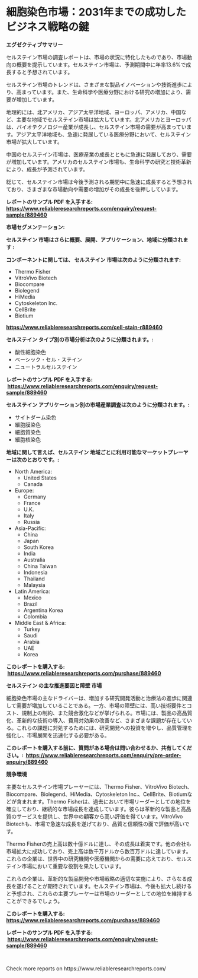 <p><h1>細胞染色市場：2031年までの成功したビジネス戦略の鍵</h1></p><p><strong>エグゼクティブサマリー</strong></p>
<p><p>セルステイン市場の調査レポートは、市場の状況に特化したものであり、市場動向の概要を提示しています。セルステイン市場は、予測期間中に年率13.6%で成長すると予想されています。</p><p>セルステイン市場のトレンドは、さまざまな製品イノベーションや技術進歩により、高まっています。また、生命科学や医療分野における研究の増加により、需要が増加しています。</p><p>地理的には、北アメリカ、アジア太平洋地域、ヨーロッパ、アメリカ、中国など、主要な地域でセルステイン市場は拡大しています。北アメリカとヨーロッパは、バイオテクノロジー産業が成長し、セルステイン市場の需要が高まっています。アジア太平洋地域も、急速に発展している医療分野において、セルステイン市場が拡大しています。</p><p>中国のセルステイン市場は、医療産業の成長とともに急速に発展しており、需要が増加しています。アメリカのセルステイン市場も、生命科学の研究と技術革新により、成長が予測されています。</p><p>総じて、セルステイン市場は今後予測される期間中に急速に成長すると予想されており、さまざまな市場動向や需要の増加がその成長を後押ししています。</p></p>
<p><strong>レポートのサンプル PDF を入手する: <a href="https://www.reliableresearchreports.com/enquiry/request-sample/889460">https://www.reliableresearchreports.com/enquiry/request-sample/889460</a></strong></p>
<p><strong>市場セグメンテーション:</strong></p>
<p><strong> セルステイン 市場はさらに概要、展開、アプリケーション、地域に分類されます :</strong></p>
<p><strong>コンポーネントに関しては、 セルステイン 市場は次のように分類されます: &nbsp;</strong></p>
<p><ul><li>Thermo Fisher</li><li>VitroVivo Biotech</li><li>Biocompare</li><li>Biolegend</li><li>HiMedia</li><li>Cytoskeleton Inc.</li><li>CellBrite</li><li>Biotium</li></ul></p>
<p><strong><a href="https://www.reliableresearchreports.com/cell-stain-r889460">https://www.reliableresearchreports.com/cell-stain-r889460</a></strong></p>
<p><strong> セルステイン タイプ別の市場分析は次のように分類されます。:</strong></p>
<p><ul><li>酸性細胞染色</li><li>ベーシック・セル・ステイン</li><li>ニュートラルセルステイン</li></ul></p>
<p><strong>レポートのサンプル PDF を入手する: &nbsp;<a href="https://www.reliableresearchreports.com/enquiry/request-sample/889460">https://www.reliableresearchreports.com/enquiry/request-sample/889460</a></strong></p>
<p><strong> セルステイン アプリケーション別の市場産業調査は次のように分類されます。:</strong></p>
<p><ul><li>サイトダーム染色</li><li>細胞膜染色</li><li>細胞質染色</li><li>細胞核染色</li></ul></p>
<p><strong>地域に関して言えば、セルステイン 地域ごとに利用可能なマーケットプレーヤーは次のとおりです。:</strong></p>
<p><ul>
    <li>
        North America:
        <ul>
            <li>United States</li>
            <li>Canada</li>
        </ul>
    </li>
    <li>
        Europe:
        <ul>
            <li>Germany</li>
            <li>France</li>
            <li>U.K.</li>
            <li>Italy</li>
            <li>Russia</li>
        </ul>
    </li>
    <li>
        Asia-Pacific:
        <ul>
            <li>China</li>
            <li>Japan</li>
            <li>South Korea</li>
            <li>India</li>
            <li>Australia</li>
            <li>China Taiwan</li>
            <li>Indonesia</li>
            <li>Thailand</li>
            <li>Malaysia</li>
        </ul>
    </li>
    <li>
        Latin America:
        <ul>
            <li>Mexico</li>
            <li>Brazil</li>
            <li>Argentina Korea</li>
            <li>Colombia</li>
        </ul>
    </li>
    <li>
        Middle East & Africa:
        <ul>
            <li>Turkey</li>
            <li>Saudi</li>
            <li>Arabia</li>
            <li>UAE</li>
            <li>Korea</li>
        </ul>
    </li>
    </ul></p>
<p><strong>このレポートを購入する: &nbsp;<a href="https://www.reliableresearchreports.com/purchase/889460">https://www.reliableresearchreports.com/purchase/889460</a></strong></p>
<p><strong>セルステイン の主な推進要因と障壁 市場</strong></p>
<p><p>細胞染色市場の主なドライバーは、増加する研究開発活動と治療法の進歩に関連して需要が増加していることである。一方、市場の障壁には、高い技術要件とコスト、規制上の制約、また競合激化などが挙げられる。市場には、製品の高品質化、革新的な技術の導入、費用対効果の改善など、さまざまな課題が存在している。これらの課題に対処するためには、研究開発への投資を増やし、品質管理を強化し、市場展開を迅速化する必要がある。</p></p>
<p><strong>このレポートを購入する前に、質問がある場合は問い合わせるか、共有してください。:&nbsp; <a href="https://www.reliableresearchreports.com/enquiry/pre-order-enquiry/889460">https://www.reliableresearchreports.com/enquiry/pre-order-enquiry/889460</a></strong></p>
<p><strong>競争環境</strong></p>
<p><p>主要なセルステイン市場プレーヤーには、Thermo Fisher、VitroVivo Biotech、Biocompare、Biolegend、HiMedia、Cytoskeleton Inc.、CellBrite、Biotiumなどが含まれます。Thermo Fisherは、過去において市場リーダーとしての地位を確立しており、継続的な市場成長を達成しています。彼らは革新的な製品と高品質のサービスを提供し、世界中の顧客から高い評価を得ています。VitroVivo Biotechも、市場で急速な成長を遂げており、品質と信頼性の面で評価が高いです。</p><p>Thermo Fisherの売上高は数十億ドルに達し、その成長は着実です。他の会社も市場拡大に成功しており、売上高は数千万ドルから数百万ドルに達しています。これらの企業は、世界中の研究機関や医療機関からの需要に応えており、セルステイン市場において重要な役割を果たしています。</p><p>これらの企業は、革新的な製品開発や市場戦略の適切な実施により、さらなる成長を遂げることが期待されています。セルステイン市場は、今後も拡大し続けると予想され、これらの主要プレーヤーは市場のリーダーとしての地位を維持することができるでしょう。</p></p>
<p><strong>このレポートを購入する: &nbsp; <a href="https://www.reliableresearchreports.com/purchase/889460">https://www.reliableresearchreports.com/purchase/889460</a></strong></p>
<p><strong>レポートのサンプル PDF を入手する: &nbsp;<a href="https://www.reliableresearchreports.com/enquiry/request-sample/889460">https://www.reliableresearchreports.com/enquiry/request-sample/889460</a></strong><strong></strong></p>
<p>&nbsp;</p>
<p>Check more reports on https://www.reliableresearchreports.com/</p>